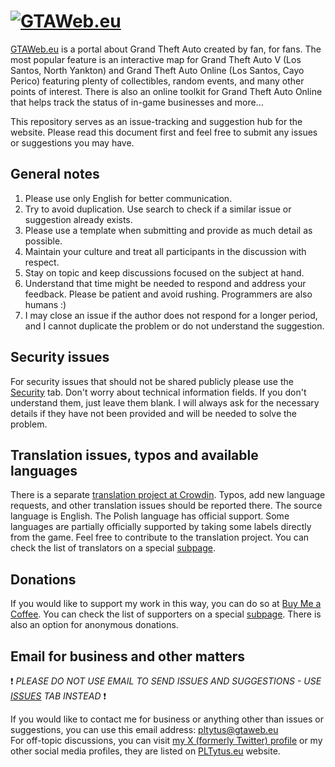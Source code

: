# [![GTAWeb.eu](https://raw.githubusercontent.com/PLTytus/GTAWeb/master/logo.png)](https://GTAWeb.eu)

[GTAWeb.eu](https://GTAWeb.eu) is a portal about Grand Theft Auto created by fan, for fans. The most popular feature is an interactive map for Grand Theft Auto V (Los Santos, North Yankton) and Grand Theft Auto Online (Los Santos, Cayo Perico) featuring plenty of collectibles, random events, and many other points of interest. There is also an online toolkit for Grand Theft Auto Online that helps track the status of in-game businesses and more...

This repository serves as an issue-tracking and suggestion hub for the website. Please read this document first and feel free to submit any issues or suggestions you may have.

## General notes

1. Please use only English for better communication.
2. Try to avoid duplication. Use search to check if a similar issue or suggestion already exists.
3. Please use a template when submitting and provide as much detail as possible.
4. Maintain your culture and treat all participants in the discussion with respect.
5. Stay on topic and keep discussions focused on the subject at hand.
6. Understand that time might be needed to respond and address your feedback. Please be patient and avoid rushing. Programmers are also humans :)
7. I may close an issue if the author does not respond for a longer period, and I cannot duplicate the problem or do not understand the suggestion.

## Security issues

For security issues that should not be shared publicly please use the [Security](https://github.com/PLTytus/GTAWeb/security/advisories/new) tab. Don't worry about technical information fields. If you don't understand them, just leave them blank. I will always ask for the necessary details if they have not been provided and will be needed to solve the problem.

## Translation issues, typos and available languages

There is a separate [translation project at Crowdin](https://crowdin.com/project/gtaweb). Typos, add new language requests, and other translation issues should be reported there. The source language is English. The Polish language has official support. Some languages are partially officially supported by taking some labels directly from the game. Feel free to contribute to the translation project. You can check the list of translators on a special [subpage](https://gtaweb.eu/crowdin).  

## Donations

If you would like to support my work in this way, you can do so at [Buy Me a Coffee](https://www.buymeacoffee.com/pltytus). You can check the list of supporters on a special [subpage](https://gtaweb.eu/coffee). There is also an option for anonymous donations.

## Email for business and other matters

❗ *PLEASE DO NOT USE EMAIL TO SEND ISSUES AND SUGGESTIONS - USE [ISSUES](https://github.com/PLTytus/GTAWeb/issues) TAB INSTEAD* ❗

If you would like to contact me for business or anything other than issues or suggestions, you can use this email address: pltytus@gtaweb.eu  
For off-topic discussions, you can visit [my X (formerly Twitter) profile](https://x.com/PLTytus) or my other social media profiles, they are listed on [PLTytus.eu](https://PLTytus.eu) website.

